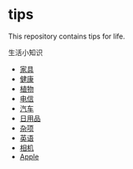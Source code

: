 # tips
This repository contains tips for life.

生活小知识

* [家具](furniture/README.md)
* [健康](health/README.md)
* [植物](plants/README.md)
* [电信](telecom/README.md)
* [汽车](car/README.md)
* [日用品](daily-necessities/README.md)
* [杂项](misc/README.md)
* [英语](english/README.md)
* [相机](camera/README.md)
* [Apple](apple/README.md)
